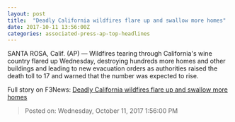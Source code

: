 ```yaml
---
layout: post
title:  "Deadly California wildfires flare up and swallow more homes"
date: 2017-10-11 13:56:00Z
categories: associated-press-ap-top-headlines
---
```


SANTA ROSA, Calif. (AP) — Wildfires tearing through California's wine country flared up Wednesday, destroying hundreds more homes and other buildings and leading to new evacuation orders as authorities raised the death toll to 17 and warned that the number was expected to rise.


Full story on F3News: [Deadly California wildfires flare up and swallow more homes](http://www.f3nws.com/n/2ajzrC)

> Posted on: Wednesday, October 11, 2017 1:56:00 PM
